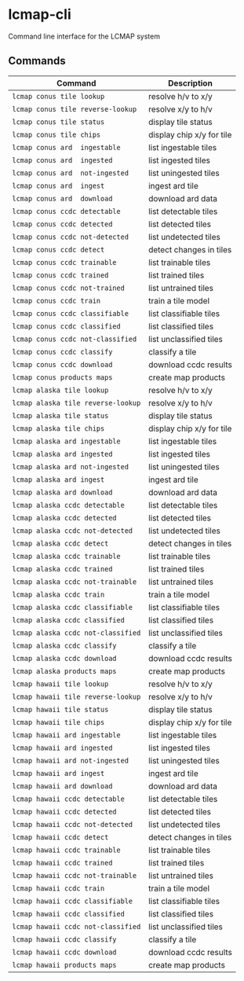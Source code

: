 # lcmap-cli
Command line interface for the LCMAP system

## Commands

| Command                            | Description               |
| ---------------------------------- | ------------------------- |
| `lcmap conus tile lookup`          | resolve h/v to x/y        |
| `lcmap conus tile reverse-lookup`  | resolve x/y to h/v        |
| `lcmap conus tile status`          | display tile status       |
| `lcmap conus tile chips`           | display chip x/y for tile |
| `lcmap conus ard  ingestable`      | list ingestable tiles     |
| `lcmap conus ard  ingested`        | list ingested tiles       |
| `lcmap conus ard  not-ingested`    | list uningested tiles     |
| `lcmap conus ard  ingest`          | ingest ard tile           |
| `lcmap conus ard  download`        | download ard data         |
| `lcmap conus ccdc detectable`      | list detectable tiles     |
| `lcmap conus ccdc detected`        | list detected tiles       |
| `lcmap conus ccdc not-detected`    | list undetected tiles     |
| `lcmap conus ccdc detect`          | detect changes in tiles   |
| `lcmap conus ccdc trainable`       | list trainable tiles      |
| `lcmap conus ccdc trained`         | list trained tiles        |
| `lcmap conus ccdc not-trained`     | list untrained tiles      |
| `lcmap conus ccdc train`           | train a tile model        |
| `lcmap conus ccdc classifiable`    | list classifiable tiles   |
| `lcmap conus ccdc classified`      | list classified tiles     |
| `lcmap conus ccdc not-classified`  | list unclassified tiles   |
| `lcmap conus ccdc classify`        | classify a tile           |
| `lcmap conus ccdc download`        | download ccdc results     |
| `lcmap conus products maps`        | create map products       |
| `lcmap alaska tile lookup`         | resolve h/v to x/y        |
| `lcmap alaska tile reverse-lookup` | resolve x/y to h/v        |
| `lcmap alaska tile status`         | display tile status       |
| `lcmap alaska tile chips`          | display chip x/y for tile |
| `lcmap alaska ard ingestable`      | list ingestable tiles     |
| `lcmap alaska ard ingested`        | list ingested tiles       |
| `lcmap alaska ard not-ingested`    | list uningested tiles     |
| `lcmap alaska ard ingest`          | ingest ard tile           |
| `lcmap alaska ard download`        | download ard data         |
| `lcmap alaska ccdc detectable`     | list detectable tiles     |
| `lcmap alaska ccdc detected`       | list detected tiles       |
| `lcmap alaska ccdc not-detected`   | list undetected tiles     |
| `lcmap alaska ccdc detect`         | detect changes in tiles   |
| `lcmap alaska ccdc trainable`      | list trainable tiles      |
| `lcmap alaska ccdc trained`        | list trained tiles        |
| `lcmap alaska ccdc not-trainable`  | list untrained tiles      |
| `lcmap alaska ccdc train`          | train a tile model        |
| `lcmap alaska ccdc classifiable`   | list classifiable tiles   |
| `lcmap alaska ccdc classified`     | list classified tiles     |
| `lcmap alaska ccdc not-classified` | list unclassified tiles   |
| `lcmap alaska ccdc classify`       | classify a tile           |
| `lcmap alaska ccdc download`       | download ccdc results     |
| `lcmap alaska products maps`       | create map products       |
| `lcmap hawaii tile lookup`         | resolve h/v to x/y        |
| `lcmap hawaii tile reverse-lookup` | resolve x/y to h/v        |
| `lcmap hawaii tile status`         | display tile status       |
| `lcmap hawaii tile chips`          | display chip x/y for tile |
| `lcmap hawaii ard ingestable`      | list ingestable tiles     |
| `lcmap hawaii ard ingested`        | list ingested tiles       |
| `lcmap hawaii ard not-ingested`    | list uningested tiles     |
| `lcmap hawaii ard ingest`          | ingest ard tile           |
| `lcmap hawaii ard download`        | download ard data         |
| `lcmap hawaii ccdc detectable`     | list detectable tiles     |
| `lcmap hawaii ccdc detected`       | list detected tiles       |
| `lcmap hawaii ccdc not-detected`   | list undetected tiles     |
| `lcmap hawaii ccdc detect`         | detect changes in tiles   |
| `lcmap hawaii ccdc trainable`      | list trainable tiles      |
| `lcmap hawaii ccdc trained`        | list trained tiles        |
| `lcmap hawaii ccdc not-trainable`  | list untrained tiles      |
| `lcmap hawaii ccdc train`          | train a tile model        |
| `lcmap hawaii ccdc classifiable`   | list classifiable tiles   |
| `lcmap hawaii ccdc classified`     | list classified tiles     |
| `lcmap hawaii ccdc not-classified` | list unclassified tiles   |
| `lcmap hawaii ccdc classify`       | classify a tile           |
| `lcmap hawaii ccdc download`       | download ccdc results     |
| `lcmap hawaii products maps`       | create map products       |
